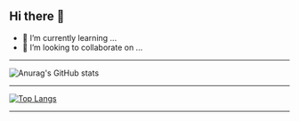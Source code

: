 ## Hi there 👋

- 🌱 I’m currently learning ...
- 👯 I’m looking to collaborate on ...

---

![Anurag's GitHub stats](https://github-readme-stats.vercel.app/api?username=Alireza-Abarian&show_icons=true&theme=dark)

------

[![Top Langs](https://github-readme-stats.vercel.app/api/top-langs/?username=Alireza-Abarian&layout=pie)](https://github.com/anuraghazra/github-readme-stats)

---

